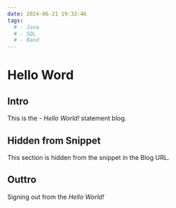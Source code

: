 ```yaml
---
date: 2024-06-21 19:33:46
tags:
  # - Java
  # - SQL
  # - Rand
---
```


# Hello Word

## Intro
This is the - *Hello World!* statement blog.

<!-- more -->

## Hidden from Snippet 

This section is hidden from the snippet in the Blog URL.

## Outtro

Signing out from the *Hello World!*

